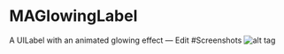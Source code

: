 # MAGlowingLabel
A UILabel with an animated glowing effect — Edit
#Screenshots
![alt tag](http://imgur.com/JRmC1VG.gif)
